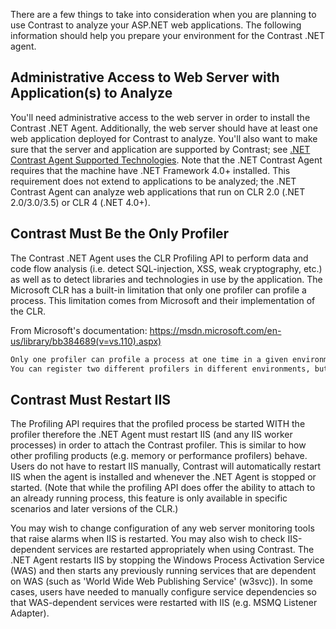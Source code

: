 <!--
title: "Getting Started with the .Net Agent"
description: "Planning for the Contrast .NET Agent."
tags: "configuration planning agent .Net"
-->

There are a few things to take into consideration when you are planning to use Contrast to analyze your ASP.NET web applications. The following information should help you prepare your environment for the Contrast .NET agent.

## Administrative Access to Web Server with Application(s) to Analyze
You'll need administrative access to the web server in order to install the Contrast .NET Agent. Additionally, the web server should have at least one web application deployed for Contrast to analyze. You'll also want to make sure that the server and application are supported by Contrast; see [.NET Contrast Agent Supported Technologies](user_netinstall.html#supp). Note that the .NET Contrast Agent requires that the machine have .NET Framework 4.0+ installed.  This requirement does not extend to applications to be analyzed; the .NET Contrast Agent can analyze web applications that run on CLR 2.0 (.NET 2.0/3.0/3.5) or CLR 4 (.NET 4.0+).

## Contrast Must Be the Only Profiler 
The Contrast .NET Agent uses the CLR Profiling API to perform data and code flow analysis (i.e. detect SQL-injection, XSS, weak cryptography, etc.) as well as to detect libraries and technologies in use by the application. The Microsoft CLR has a built-in limitation that only one profiler can profile a process. This limitation comes from Microsoft and their implementation of the CLR.  

From Microsoft's documentation: https://msdn.microsoft.com/en-us/library/bb384689(v=vs.110).aspx)

```bash
Only one profiler can profile a process at one time in a given environment. 
You can register two different profilers in different environments, but each must profile separate processes.
```

## Contrast Must Restart IIS 

The Profiling API requires that the profiled process be started WITH the profiler therefore the .NET Agent must restart IIS (and any IIS worker processes) in order to attach the Contrast profiler. This is similar to how other profiling products (e.g. memory or performance profilers) behave. Users do not have to restart IIS manually, Contrast will automatically restart IIS when the agent is installed and whenever the .NET Agent is stopped or started. (Note that while the profiling API does offer the ability to attach to an already running process, this feature is only available in specific scenarios and later versions of the CLR.)

You may wish to change configuration of any web server monitoring tools that raise alarms when IIS is restarted. You may also wish to check IIS-dependent services are restarted appropriately when using Contrast. The .NET Agent restarts IIS by stopping the Windows Process Activation Service (WAS) and then starts any previously running services that are dependent on WAS (such as 'World Wide Web Publishing Service' (w3svc)). In some cases, users have needed to manually configure service dependencies so that WAS-dependent services were restarted with IIS (e.g. MSMQ Listener Adapter). 
